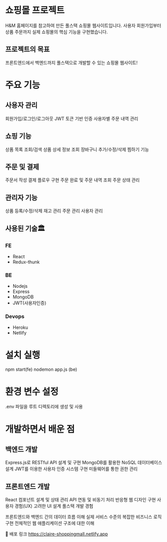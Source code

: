 # 쇼핑몰 프로젝트 
H&M 홈페이지를 참고하여 만든 풀스택 쇼핑몰 웹사이트입니다. 사용자 회원가입부터 상품 주문까지 실제 쇼핑몰의 핵심 기능을 구현했습니다.

## 프로젝트의 목표
프론트엔드에서 백엔드까지 풀스택으로 개발할 수 있는 쇼핑몰 웹사이트! 

# 주요 기능
## 사용자 관리
회원가입/로그인/로그아웃
JWT 토큰 기반 인증
사용자별 주문 내역 관리

## 쇼핑 기능
상품 목록 조회/검색
상품 상세 정보 조회
장바구니 추가/수정/삭제
찜하기 기능

## 주문 및 결제
주문서 작성
결제 플로우 구현
주문 완료 및 주문 내역 조회
주문 상태 관리

## 관리자 기능
상품 등록/수정/삭제
재고 관리
주문 관리
사용자 관리

## 사용된 기술🏛
### FE
* React
* Redux-thunk
### BE
* Nodejs
* Express
* MongoDB
* JWT(사용자인증)
### Devops
* Heroku
* Netlify 

# 설치 실행
npm start(fe)
nodemon app.js (be)

# 환경 변수 설정
.env 파일을 루트 디렉토리에 생성 및 사용

# 개발하면서 배운 점
## 백엔드 개발
Express.js로 RESTful API 설계 및 구현
MongoDB를 활용한 NoSQL 데이터베이스 설계
JWT를 이용한 사용자 인증 시스템 구현
미들웨어를 통한 권한 관리

## 프론트엔드 개발
React 컴포넌트 설계 및 상태 관리
API 연동 및 비동기 처리
반응형 웹 디자인 구현
사용자 경험(UX) 고려한 UI 설계
풀스택 개발 경험

프론트엔드와 백엔드 간의 데이터 흐름 이해
실제 서비스 수준의 복잡한 비즈니스 로직 구현
전체적인 웹 애플리케이션 구조에 대한 이해

🔗 배포 링크
https://claire-shoppingmall.netlify.app
